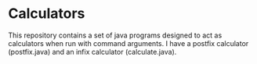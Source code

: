 # Calculators
This repository contains a set of java programs designed to act as calculators when run with command arguments. I have a postfix calculator (postfix.java) and an infix calculator (calculate.java). 
